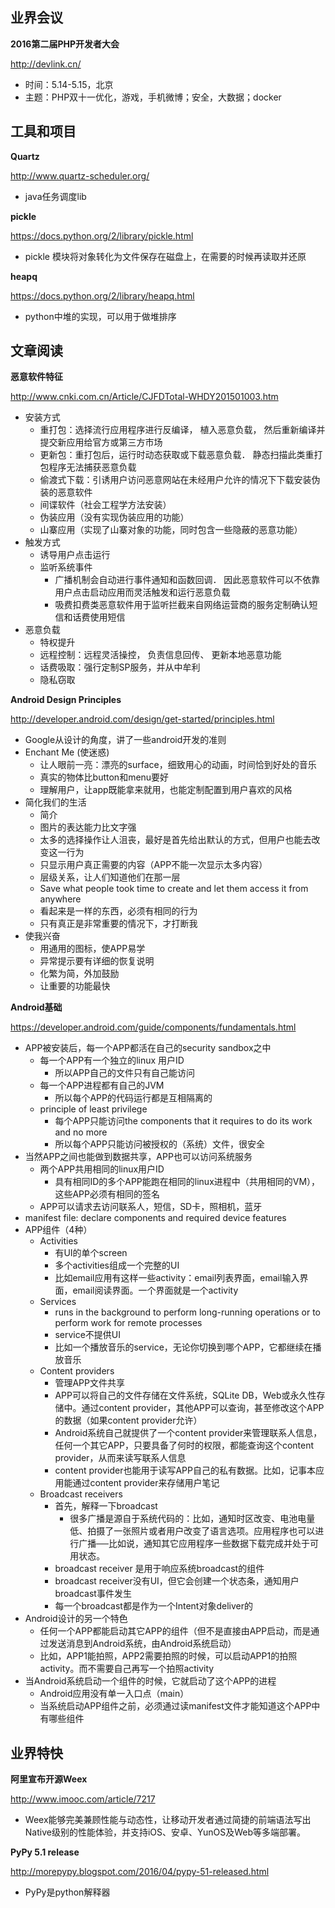 ## 业界会议

**2016第二届PHP开发者大会**

http://devlink.cn/
* 时间：5.14-5.15，北京
* 主题：PHP双十一优化，游戏，手机微博；安全，大数据；docker


## 工具和项目

**Quartz**

http://www.quartz-scheduler.org/
* java任务调度lib


**pickle**

https://docs.python.org/2/library/pickle.html
* pickle 模块将对象转化为文件保存在磁盘上，在需要的时候再读取并还原


**heapq**

https://docs.python.org/2/library/heapq.html
* python中堆的实现，可以用于做堆排序


##  文章阅读

**恶意软件特征**

http://www.cnki.com.cn/Article/CJFDTotal-WHDY201501003.htm
* 安装方式
   * 重打包：选择流行应用程序进行反编译， 植入恶意负载， 然后重新编译并提交新应用给官方或第三方市场
   * 更新包：重打包后，运行时动态获取或下载恶意负载． 静态扫描此类重打包程序无法捕获恶意负载
   * 偷渡式下载：引诱用户访问恶意网站在未经用户允许的情况下下载安装伪装的恶意软件
   * 间谍软件（社会工程学方法安装）
   * 伪装应用（没有实现伪装应用的功能）
   * 山寨应用（实现了山寨对象的功能，同时包含一些隐蔽的恶意功能） 
* 触发方式
   * 诱导用户点击运行
   * 监听系统事件
      * 广播机制会自动进行事件通知和函数回调． 因此恶意软件可以不依靠用户点击启动应用而灵活触发和运行恶意负载
      * 吸费扣费类恶意软件用于监听拦截来自网络运营商的服务定制确认短信和话费使用短信
* 恶意负载
   * 特权提升
   * 远程控制：远程灵活操控， 负责信息回传、 更新本地恶意功能
   * 话费吸取：强行定制SP服务，并从中牟利
   * 隐私窃取


**Android Design Principles**

http://developer.android.com/design/get-started/principles.html
* Google从设计的角度，讲了一些android开发的准则
* Enchant Me (使迷惑)
   * 让人眼前一亮：漂亮的surface，细致用心的动画，时间恰到好处的音乐
   * 真实的物体比button和menu要好
   * 理解用户，让app既能拿来就用，也能定制配置到用户喜欢的风格
* 简化我们的生活
   * 简介
   * 图片的表达能力比文字强
   * 太多的选择操作让人沮丧，最好是首先给出默认的方式，但用户也能去改变这一行为
   * 只显示用户真正需要的内容（APP不能一次显示太多内容）
   * 层级关系，让人们知道他们在那一层
   * Save what people took time to create and let them access it from anywhere
   * 看起来是一样的东西，必须有相同的行为
   * 只有真正是非常重要的情况下，才打断我
* 使我兴奋
   * 用通用的图标，使APP易学
   * 异常提示要有详细的恢复说明
   * 化繁为简，外加鼓励
   * 让重要的功能最快


**Android基础**

https://developer.android.com/guide/components/fundamentals.html
* APP被安装后，每一个APP都活在自己的security sandbox之中
   * 每一个APP有一个独立的linux 用户ID
      * 所以APP自己的文件只有自己能访问
   * 每一个APP进程都有自己的JVM
      * 所以每个APP的代码运行都是互相隔离的
   * principle of least privilege
      * 每个APP只能访问the components that it requires to do its work and no more
      * 所以每个APP只能访问被授权的（系统）文件，很安全
* 当然APP之间也能做到数据共享，APP也可以访问系统服务
   * 两个APP共用相同的linux用户ID
      * 具有相同ID的多个APP能跑在相同的linux进程中（共用相同的VM），这些APP必须有相同的签名
   * APP可以请求去访问联系人，短信，SD卡，照相机，蓝牙
* manifest file: declare components and required device features
* APP组件（4种）
   * Activities
      * 有UI的单个screen
      * 多个activities组成一个完整的UI
      * 比如email应用有这样一些activity：email列表界面，email输入界面，email阅读界面。一个界面就是一个activity
   * Services
      * runs in the background to perform long-running operations or to perform work for remote processes
      * service不提供UI
      * 比如一个播放音乐的service，无论你切换到哪个APP，它都继续在播放音乐
   * Content providers
      * 管理APP文件共享
      * APP可以将自己的文件存储在文件系统，SQLite DB，Web或永久性存储中。通过content provider，其他APP可以查询，甚至修改这个APP的数据（如果content provider允许）
      * Android系统自己就提供了一个content provider来管理联系人信息，任何一个其它APP，只要具备了何时的权限，都能查询这个content provider，从而来读写联系人信息
      * content provider也能用于读写APP自己的私有数据。比如，记事本应用能通过content provider来存储用户笔记
   * Broadcast receivers
      * 首先，解释一下broadcast
         * 很多广播是源自于系统代码的：比如，通知时区改变、电池电量低、拍摄了一张照片或者用户改变了语言选项。应用程序也可以进行广播──比如说，通知其它应用程序一些数据下载完成并处于可用状态。
      * broadcast receiver 是用于响应系统broadcast的组件
      * broadcast receiver没有UI，但它会创建一个状态条，通知用户broadcast事件发生
      * 每一个broadcast都是作为一个Intent对象deliver的
* Android设计的另一个特色
   * 任何一个APP都能启动其它APP的组件（但不是直接由APP启动，而是通过发送消息到Android系统，由Android系统启动）
   * 比如，APP1能拍照，APP2需要拍照的时候，可以启动APP1的拍照activity。而不需要自己再写一个拍照activity
* 当Android系统启动一个组件的时候，它就启动了这个APP的进程
   * Android应用没有单一入口点（main）
   * 当系统启动APP组件之前，必须通过读manifest文件才能知道这个APP中有哪些组件


## 业界特快


**阿里宣布开源Weex**

http://www.imooc.com/article/7217
* Weex能够完美兼顾性能与动态性，让移动开发者通过简捷的前端语法写出Native级别的性能体验，并支持iOS、安卓、YunOS及Web等多端部署。


**PyPy 5.1 release**

http://morepypy.blogspot.com/2016/04/pypy-51-released.html
* PyPy是python解释器

